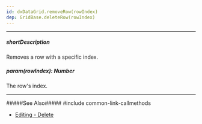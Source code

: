 ```yaml
---
id: dxDataGrid.removeRow(rowIndex)
dep: GridBase.deleteRow(rowIndex)
---
```

---
##### shortDescription
Removes a row with a specific index.

##### param(rowIndex): Number
The row's index.

---
#####See Also#####
#include common-link-callmethods
- [Editing - Delete](/concepts/05%20UI%20Components/DataGrid/20%20Editing/20%20API/30%20Delete.md '/Documentation/Guide/UI_Components/DataGrid/Editing/#API/Delete')